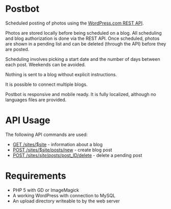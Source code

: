 Postbot
=======

Scheduled posting of photos using the [WordPress.com REST API](https://developer.wordpress.com/docs/api/).

Photos are stored locally before being scheduled on a blog. All scheduling and blog authorization is done via the REST API. Once scheduled, photos are shown in a pending list and can be deleted (through the API) before they are posted.

Scheduling involves picking a start date and the number of days between each post. Weekends can be avoided.

Nothing is sent to a blog without explicit instructions.

It is possible to connect multiple blogs.

Postbot is responsive and mobile ready. It is fully localized, although no languages files are provided.

API Usage
=========

The following API commands are used:
- [GET /sites/$site](https://developer.wordpress.com/docs/api/1/get/sites/%24site/) - information about a blog
- [POST /sites/$site/posts/new](https://developer.wordpress.com/docs/api/1/post/sites/%24site/posts/new/) - create blog post
- [POST /sites/$site/posts/$post_ID/delete](https://developer.wordpress.com/docs/api/1/post/sites/%24site/posts/%24post_ID/delete/) - delete a pending post

Requirements
============

- PHP 5 with GD or ImageMagick
- A working WordPress with connection to MySQL
- An upload directory writeable to by the web server
